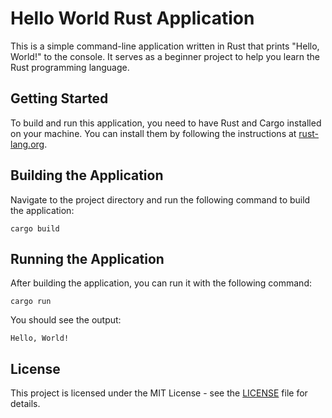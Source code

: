# Hello World Rust Application

This is a simple command-line application written in Rust that prints "Hello, World!" to the console. It serves as a beginner project to help you learn the Rust programming language.

## Getting Started

To build and run this application, you need to have Rust and Cargo installed on your machine. You can install them by following the instructions at [rust-lang.org](https://www.rust-lang.org/tools/install).

## Building the Application

Navigate to the project directory and run the following command to build the application:

```
cargo build
```

## Running the Application

After building the application, you can run it with the following command:

```
cargo run
```

You should see the output:

```
Hello, World!
```

## License

This project is licensed under the MIT License - see the [LICENSE](LICENSE) file for details.
